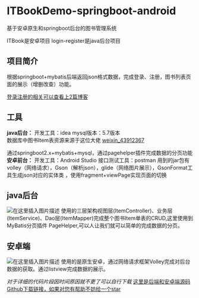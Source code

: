 # ITBookDemo-springboot-android
基于安卓原生和springboot后台的图书管理系统


ITBook是安卓项目
login-register是java后台项目

## 项目简介
根据springboot+mybatis后端返回json格式数据，完成登录、注册，图书列表页面的展示（增删改查）功能。

[登录注册的相关可以查看上2篇博客](https://blog.csdn.net/glc11223344/article/details/105822237)

## 工具
**java后台：**
开发工具：idea
mysql版本：5.7版本      
 数据库中图书Item表资源来源于这位大佬 [weixin_43912367](https://blog.csdn.net/weixin_43912367)

通过springboot2.x+mybatis+mysql，通过pagehelper插件完成数据的分页功能
**安卓前台：**
开发工具：Android Studio
接口测试工具：postman
用到的jar包有volley（网络请求），Gson（解析json），glide（网络图片展示），GsonFormat工具生成json对应的实体类 ，使用fragment+viewPage实现页面的切换
## java后台
![在这里插入图片描述](https://img-blog.csdnimg.cn/20200505162755540.png?x-oss-process=image/watermark,type_ZmFuZ3poZW5naGVpdGk,shadow_10,text_aHR0cHM6Ly9ibG9nLmNzZG4ubmV0L2dsYzExMjIzMzQ0,size_16,color_FFFFFF,t_70)
使用的三层架构视图层(ItemController)、业务层(ItemService)、Dao层(ItemMapper)完成整个图书Item单表的CRUD,这里使用到MyBatis分页插件 PageHelper,可以人让我们就可以简单的完成数据的分页。
## 安卓端
![在这里插入图片描述](https://img-blog.csdnimg.cn/20200505164503146.png?x-oss-process=image/watermark,type_ZmFuZ3poZW5naGVpdGk,shadow_10,text_aHR0cHM6Ly9ibG9nLmNzZG4ubmV0L2dsYzExMjIzMzQ0,size_16,color_FFFFFF,t_70)
使用的是原生安卓，通过网络请求框架Volley完成对后台数据的获取。通过listview完成数据的展示。

*对于详细的代码片段因时间原因就不更了可以自行下载*
[这里是后端和安卓端源码Github下载链接，如果对您有帮助不妨给一个star](https://github.com/GAOli-cong/ITBookDemo-springboot-android)


